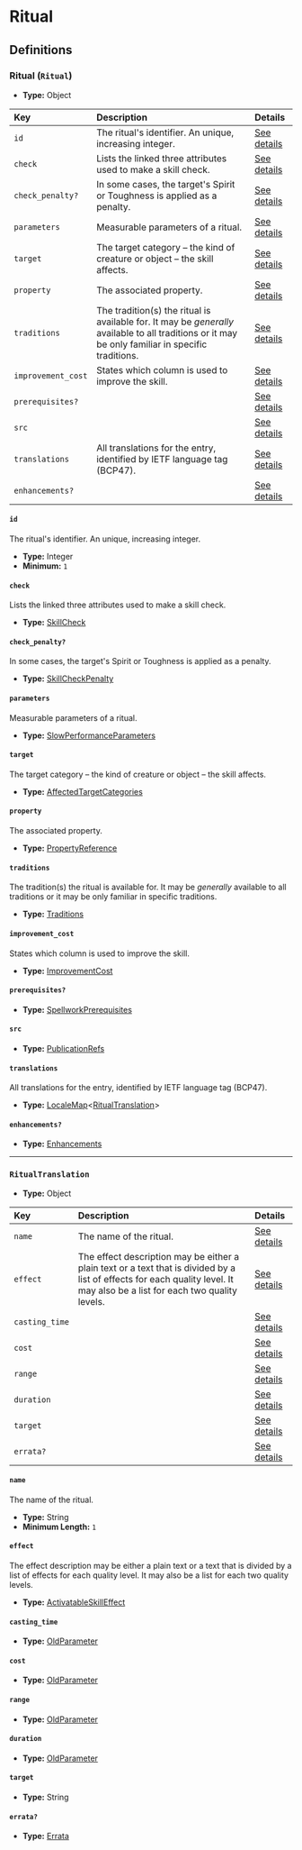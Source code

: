 # Ritual

## Definitions

### <a name="Ritual"></a> Ritual (`Ritual`)

- **Type:** Object

Key | Description | Details
:-- | :-- | :--
`id` | The ritual's identifier. An unique, increasing integer. | <a href="#Ritual/id">See details</a>
`check` | Lists the linked three attributes used to make a skill check. | <a href="#Ritual/check">See details</a>
`check_penalty?` | In some cases, the target's Spirit or Toughness is applied as a penalty. | <a href="#Ritual/check_penalty">See details</a>
`parameters` | Measurable parameters of a ritual. | <a href="#Ritual/parameters">See details</a>
`target` | The target category – the kind of creature or object – the skill affects. | <a href="#Ritual/target">See details</a>
`property` | The associated property. | <a href="#Ritual/property">See details</a>
`traditions` | The tradition(s) the ritual is available for. It may be *generally* available to all traditions or it may be only familiar in specific traditions. | <a href="#Ritual/traditions">See details</a>
`improvement_cost` | States which column is used to improve the skill. | <a href="#Ritual/improvement_cost">See details</a>
`prerequisites?` |  | <a href="#Ritual/prerequisites">See details</a>
`src` |  | <a href="#Ritual/src">See details</a>
`translations` | All translations for the entry, identified by IETF language tag (BCP47). | <a href="#Ritual/translations">See details</a>
`enhancements?` |  | <a href="#Ritual/enhancements">See details</a>

#### <a name="Ritual/id"></a> `id`

The ritual's identifier. An unique, increasing integer.

- **Type:** Integer
- **Minimum:** `1`

#### <a name="Ritual/check"></a> `check`

Lists the linked three attributes used to make a skill check.

- **Type:** <a href="./_SkillCheck.md#SkillCheck">SkillCheck</a>

#### <a name="Ritual/check_penalty"></a> `check_penalty?`

In some cases, the target's Spirit or Toughness is applied as a penalty.

- **Type:** <a href="./_SkillCheck.md#SkillCheckPenalty">SkillCheckPenalty</a>

#### <a name="Ritual/parameters"></a> `parameters`

Measurable parameters of a ritual.

- **Type:** <a href="./_ActivatableSkill.md#SlowPerformanceParameters">SlowPerformanceParameters</a>

#### <a name="Ritual/target"></a> `target`

The target category – the kind of creature or object – the skill affects.

- **Type:** <a href="./_ActivatableSkillTargetCategory.md#AffectedTargetCategories">AffectedTargetCategories</a>

#### <a name="Ritual/property"></a> `property`

The associated property.

- **Type:** <a href="./_SimpleReferences.md#PropertyReference">PropertyReference</a>

#### <a name="Ritual/traditions"></a> `traditions`

The tradition(s) the ritual is available for. It may be *generally* available to all traditions or it may be only familiar in specific traditions.

- **Type:** <a href="./_Spellwork.md#Traditions">Traditions</a>

#### <a name="Ritual/improvement_cost"></a> `improvement_cost`

States which column is used to improve the skill.

- **Type:** <a href="./_ImprovementCost.md#ImprovementCost">ImprovementCost</a>

#### <a name="Ritual/prerequisites"></a> `prerequisites?`

- **Type:** <a href="./_Prerequisite.md#SpellworkPrerequisites">SpellworkPrerequisites</a>

#### <a name="Ritual/src"></a> `src`

- **Type:** <a href="./source/_PublicationRef.md#PublicationRefs">PublicationRefs</a>

#### <a name="Ritual/translations"></a> `translations`

All translations for the entry, identified by IETF language tag (BCP47).

- **Type:** <a href="./_LocaleMap.md#LocaleMap">LocaleMap</a>&lt;<a href="#RitualTranslation">RitualTranslation</a>&gt;

#### <a name="Ritual/enhancements"></a> `enhancements?`

- **Type:** <a href="./_Enhancements.md#Enhancements">Enhancements</a>

---

### <a name="RitualTranslation"></a> `RitualTranslation`

- **Type:** Object

Key | Description | Details
:-- | :-- | :--
`name` | The name of the ritual. | <a href="#RitualTranslation/name">See details</a>
`effect` | The effect description may be either a plain text or a text that is divided by a list of effects for each quality level. It may also be a list for each two quality levels. | <a href="#RitualTranslation/effect">See details</a>
`casting_time` |  | <a href="#RitualTranslation/casting_time">See details</a>
`cost` |  | <a href="#RitualTranslation/cost">See details</a>
`range` |  | <a href="#RitualTranslation/range">See details</a>
`duration` |  | <a href="#RitualTranslation/duration">See details</a>
`target` |  | <a href="#RitualTranslation/target">See details</a>
`errata?` |  | <a href="#RitualTranslation/errata">See details</a>

#### <a name="RitualTranslation/name"></a> `name`

The name of the ritual.

- **Type:** String
- **Minimum Length:** `1`

#### <a name="RitualTranslation/effect"></a> `effect`

The effect description may be either a plain text or a text that is divided by a list of effects for each quality level. It may also be a list for each two quality levels.

- **Type:** <a href="./_ActivatableSkillEffect.md#ActivatableSkillEffect">ActivatableSkillEffect</a>

#### <a name="RitualTranslation/casting_time"></a> `casting_time`

- **Type:** <a href="./_ActivatableSkill.md#OldParameter">OldParameter</a>

#### <a name="RitualTranslation/cost"></a> `cost`

- **Type:** <a href="./_ActivatableSkill.md#OldParameter">OldParameter</a>

#### <a name="RitualTranslation/range"></a> `range`

- **Type:** <a href="./_ActivatableSkill.md#OldParameter">OldParameter</a>

#### <a name="RitualTranslation/duration"></a> `duration`

- **Type:** <a href="./_ActivatableSkill.md#OldParameter">OldParameter</a>

#### <a name="RitualTranslation/target"></a> `target`

- **Type:** String

#### <a name="RitualTranslation/errata"></a> `errata?`

- **Type:** <a href="./source/_Erratum.md#Errata">Errata</a>
